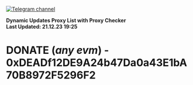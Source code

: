 [![Telegram channel](https://img.shields.io/endpoint?url=https://runkit.io/damiankrawczyk/telegram-badge/branches/master?url=https://t.me/n4z4v0d)](https://t.me/n4z4v0d) 

**Dynamic Updates Proxy List with Proxy Checker**  
**Last Updated: 21.12.23 19:25**

# DONATE (_any evm_) - 0xDEADf12DE9A24b47Da0a43E1bA70B8972F5296F2
